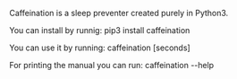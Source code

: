 Caffeination is a sleep preventer created purely in Python3.

You can install by runnig:
pip3 install caffeination

You can use it by running:
caffeination [seconds]

For printing the manual you can run:
caffeination --help
